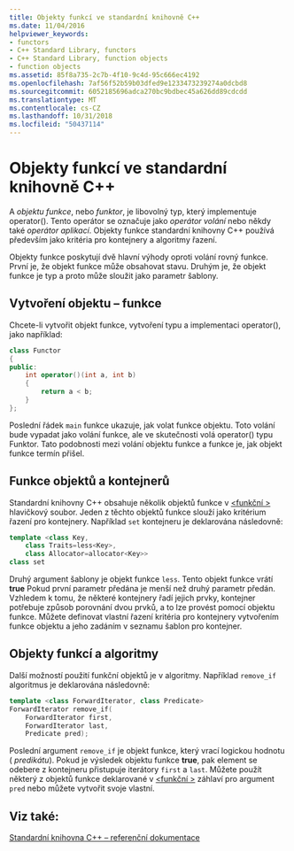 ```yaml
---
title: Objekty funkcí ve standardní knihovně C++
ms.date: 11/04/2016
helpviewer_keywords:
- functors
- C++ Standard Library, functors
- C++ Standard Library, function objects
- function objects
ms.assetid: 85f8a735-2c7b-4f10-9c4d-95c666ec4192
ms.openlocfilehash: 7af56f52b59b03dfed9e1233473239274a0dcbd8
ms.sourcegitcommit: 6052185696adca270bc9bdbec45a626dd89cdcdd
ms.translationtype: MT
ms.contentlocale: cs-CZ
ms.lasthandoff: 10/31/2018
ms.locfileid: "50437114"
---
```

# <a name="function-objects-in-the-c-standard-library"></a>Objekty funkcí ve standardní knihovně C++

A *objektu funkce*, nebo *funktor*, je libovolný typ, který implementuje operator(). Tento operátor se označuje jako *operátor volání* nebo někdy také *operátor aplikací*. Objekty funkce standardní knihovny C++ používá především jako kritéria pro kontejnery a algoritmy řazení.

Objekty funkce poskytují dvě hlavní výhody oproti volání rovný funkce. První je, že objekt funkce může obsahovat stavu. Druhým je, že objekt funkce je typ a proto může sloužit jako parametr šablony.

## <a name="creating-a-function-object"></a>Vytvoření objektu – funkce

Chcete-li vytvořit objekt funkce, vytvoření typu a implementaci operator(), jako například:

```cpp
class Functor
{
public:
    int operator()(int a, int b)
    {
        return a < b;
    }
};
```

Poslední řádek `main` funkce ukazuje, jak volat funkce objektu. Toto volání bude vypadat jako volání funkce, ale ve skutečnosti volá operator() typu Funktor. Tato podobnosti mezi volání objektu funkce a funkce je, jak objekt funkce termín přišel.

## <a name="function-objects-and-containers"></a>Funkce objektů a kontejnerů

Standardní knihovny C++ obsahuje několik objektů funkce v [ \<funkční >](../standard-library/functional.md) hlavičkový soubor. Jeden z těchto objektů funkce slouží jako kritérium řazení pro kontejnery. Například `set` kontejneru je deklarována následovně:

```cpp
template <class Key,
    class Traits=less<Key>,
    class Allocator=allocator<Key>>
class set
```

Druhý argument šablony je objekt funkce `less`. Tento objekt funkce vrátí **true** Pokud první parametr předána je menší než druhý parametr předán. Vzhledem k tomu, že některé kontejnery řadí jejich prvky, kontejner potřebuje způsob porovnání dvou prvků, a to lze provést pomocí objektu funkce. Můžete definovat vlastní řazení kritéria pro kontejnery vytvořením funkce objektu a jeho zadáním v seznamu šablon pro kontejner.

## <a name="function-objects-and-algorithms"></a>Objekty funkcí a algoritmy

Další možností použití funkční objektů je v algoritmy. Například `remove_if` algoritmus je deklarována následovně:

```cpp
template <class ForwardIterator, class Predicate>
ForwardIterator remove_if(
    ForwardIterator first,
    ForwardIterator last,
    Predicate pred);
```

Poslední argument `remove_if` je objekt funkce, který vrací logickou hodnotu ( *predikátu*). Pokud je výsledek objektu funkce **true**, pak element se odebere z kontejneru přistupuje iterátory `first` a `last`. Můžete použít některý z objektů funkce deklarované v [ \<funkční >](../standard-library/functional.md) záhlaví pro argument `pred` nebo můžete vytvořit svoje vlastní.

## <a name="see-also"></a>Viz také:

[Standardní knihovna C++ – referenční dokumentace](../standard-library/cpp-standard-library-reference.md)<br/>
